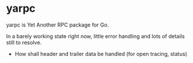 yarpc
=====

yarpc is Yet Another RPC package for Go.

In a barely working state right now, little error handling and lots of details still to resolve. 

* How shall header and trailer data be handled (for open tracing, status)